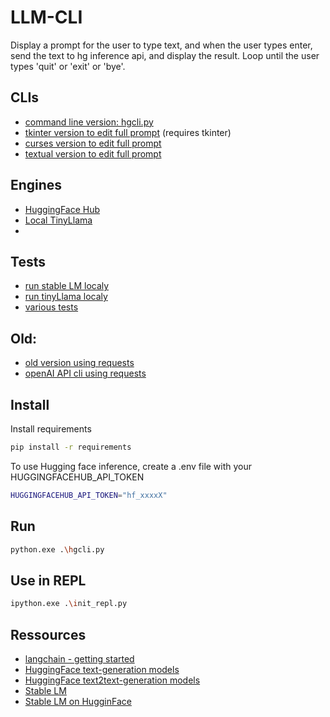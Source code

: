 # LLM-CLI

Display a prompt for the user to type text, and when the user types enter, send the text to hg inference api, and display the result. 
Loop until the user types 'quit' or 'exit' or 'bye'.

## CLIs
- [command line version: hgcli.py](./cli_simple.py)
- [tkinter version to edit full prompt](./cli_tkinter.py) (requires tkinter)
- [curses version to edit full prompt](./cli_curses.py)
- [textual version to edit full prompt](./cli_textual.py)

## Engines
- [HuggingFace Hub](./engine_hg.py)
- [Local TinyLlama](./engine_tinyllama.py)
- 
## Tests
- [run stable LM localy](./test/test-local-stable-lm.py)
- [run tinyLlama localy](./test/test-local-tinyllama.py)
- [various tests](./test/)

## Old:
- [old version using requests](./old/hgcli-requests.py)
- [openAI API cli using requests](./old/openaicli.py)

## Install

Install requirements
```sh
pip install -r requirements
```

To use Hugging face inference, create a .env file with your HUGGINGFACEHUB_API_TOKEN
```sh
HUGGINGFACEHUB_API_TOKEN="hf_xxxxX"
```

## Run
```sh
python.exe .\hgcli.py
```

## Use in REPL
```sh
ipython.exe .\init_repl.py
```

## Ressources
- [langchain - getting started](https://python.langchain.com/en/latest/modules/models/llms/getting_started.html)
- [HuggingFace text-generation models](https://huggingface.co/models?pipeline_tag=text-generation)
- [HuggingFace text2text-generation models](https://huggingface.co/models?pipeline_tag=text2text-generation)
- [Stable LM](https://github.com/Stability-AI/StableLM)
- [Stable LM on HugginFace](https://huggingface.co/stabilityai/stablelm-tuned-alpha-7b)